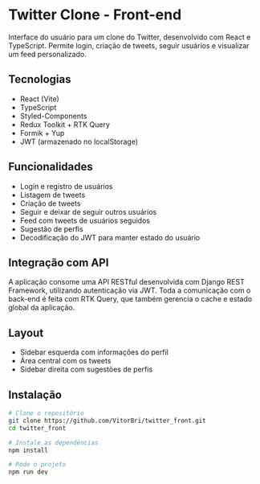 # Twitter Clone - Front-end

Interface do usuário para um clone do Twitter, desenvolvido com React e TypeScript. Permite login, criação de tweets, seguir usuários e visualizar um feed personalizado.

## Tecnologias

- React (Vite)
- TypeScript
- Styled-Components
- Redux Toolkit + RTK Query
- Formik + Yup
- JWT (armazenado no localStorage)

## Funcionalidades

- Login e registro de usuários  
- Listagem de tweets  
- Criação de tweets  
- Seguir e deixar de seguir outros usuários  
- Feed com tweets de usuários seguidos  
- Sugestão de perfis  
- Decodificação do JWT para manter estado do usuário  

## Integração com API

A aplicação consome uma API RESTful desenvolvida com Django REST Framework, utilizando autenticação via JWT. Toda a comunicação com o back-end é feita com RTK Query, que também gerencia o cache e estado global da aplicação.

## Layout

- Sidebar esquerda com informações do perfil  
- Área central com os tweets  
- Sidebar direita com sugestões de perfis  

## Instalação

```bash
# Clone o repositório
git clone https://github.com/VitorBri/twitter_front.git
cd twitter_front

# Instale as dependências
npm install

# Rode o projeto
npm run dev
